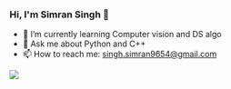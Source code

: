 ### Hi, I'm Simran Singh 👋

- 🌱 I’m currently learning Computer vision and DS algo
- 💬 Ask me about Python and C++
- 📫 How to reach me: singh.simran9654@gmail.com
<img src="https://github-readme-stats.vercel.app/api?username=ishvik&&show_icons=true&title_color=black&icon_color=black&text_color=white&bg_color=black">
